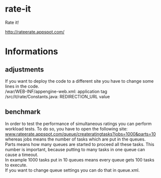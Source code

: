 rate-it
=======

Rate it!

http://rateerate.appspot.com/


Informations
============
adjustments
-----------
If you want to deploy the code to a different site you have to change some lines in the code.  
/war/WEB-INF/appengine-web.xml: application tag  
/src/it/rate/Constants.java: REDIRECTION_URL value  

benchmark
---------
In order to test the performance of simultaneous ratings you can perform workload tests. To do so, you have to open the following site:
www.rateerate.appspot.com/queue/createratingtasks?jobs=1000&parts=10  
whereas jobs means the number of tasks which are put in the queues.  
Parts means how many queues are started to proceed all these tasks. This number is important, because putting to many tasks in one queue can cause a timeout.  
In example 1000 tasks put in 10 queues means every queue gets 100 tasks to execute.  
If you want to change queue settings you can do that in queue.xml.  



